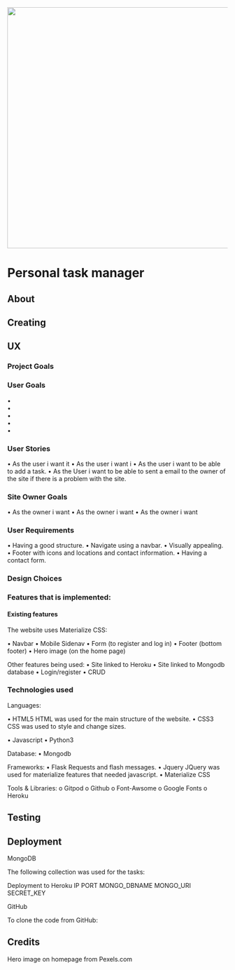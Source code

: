 
<img src="" style="width:550px">


# Personal task manager 

## About 


## Creating 

## UX 

### Project Goals 


### User Goals
•	
•	
•	
•	
•	

### User Stories
•	As the user i want it 
•	As the user i want i 
•	As the user i want to be able to add a task. 
•	As the User i want to be able to sent a email to the owner of the site if there is a problem with the site. 



 ### Site Owner Goals 
•	As the owner i want 
•	As the owner i want 
•	As the owner i want 

 ### User Requirements 
•	Having a good structure. 
•	Navigate using a navbar.
•	Visually appealing. 
•	Footer with icons and locations and contact information.
•	Having a contact form. 

### Design Choices 



 ### Features that is implemented:
####  Existing features

The website uses Materialize CSS:

• Navbar 
• Mobile Sidenav 
• Form (to register and log in)
• Footer (bottom footer)
• Hero image (on the home page)

Other features being used:
• Site linked to Heroku
• Site linked to Mongodb database
• Login/register
• CRUD


### Technologies used 
Languages:

• HTML5
HTML was used for the main structure of the website.
• CSS3
CSS was used to style and change sizes.

• Javascript
• Python3 

Database:
• Mongodb

Frameworks:
• Flask
Requests and flash messages.
• Jquery
JQuery was used for materialize features that needed javascript.
• Materialize CSS


Tools & Libraries:
o	Gitpod
o   Github
o	Font-Awsome
o	Google Fonts
o   Heroku



## Testing




## Deployment 

MongoDB 

The following collection was used for the tasks:

Deployment to Heroku
IP
PORT
MONGO_DBNAME
MONGO_URI
SECRET_KEY

GitHub

To clone the code from GitHub:

## Credits 

Hero image on homepage from Pexels.com
